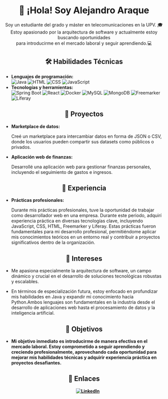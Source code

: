 <h1 align="center">👋 ¡Hola! Soy Alejandro Araque</h1>
<p align="center">Soy un estudiante del grado y máster en telecomunicaciones en la UPV. 🎓</br>
Estoy apasionado por la arquitectura de software y actualmente estoy buscando oportunidades </br> para introducirme en el mercado laboral y seguir aprendiendo.💻</p>

<h2 align="center">🛠️ Habilidades Técnicas</h2>

<ul>
    <li><strong>Lenguajes de programación:</strong> </br>
        <img src="https://img.shields.io/badge/java-007396?style=for-the-badge&logo=java&logoColor=white" alt="Java">
        <img src="https://img.shields.io/badge/html5-E34F26?style=for-the-badge&logo=html5&logoColor=white" alt="HTML">
        <img src="https://img.shields.io/badge/css3-1572B6?style=for-the-badge&logo=css3&logoColor=white" alt="CSS">
        <img src="https://img.shields.io/badge/JavaScript-F7DF1E?style=for-the-badge&logo=javascript&logoColor=black" alt="JavaScript">
    </li> 
    <li><strong>Tecnologías y herramientas:</strong> </br> 
        <img src="https://img.shields.io/badge/spring%20boot-6DB33F?style=for-the-badge&logo=spring-boot" alt="Spring Boot">
        <img src="https://img.shields.io/badge/react-61DAFB?style=for-the-badge&logo=react&logoColor=white" alt="React">
        <img src="https://img.shields.io/badge/docker-2496ED?style=for-the-badge&logo=docker&logoColor=white" alt="Docker">
        <img src="https://img.shields.io/badge/mysql-4479A1?style=for-the-badge&logo=mysql&logoColor=white" alt="MySQL">
        <img src="https://img.shields.io/badge/mongodb-47A248?style=for-the-badge&logo=mongodb&logoColor=white" alt="MongoDB">
        <img src="https://img.shields.io/badge/Freemarker-0056A0?style=for-the-badge&logo=freemarker&logoColor=white" alt="Freemarker">
        <img src="https://img.shields.io/badge/Liferay-0077C1?style=for-the-badge&logo=liferay&logoColor=white" alt="Liferay">
    </li>
</ul>


<h2 align="center">🚀 Proyectos</h2>
<ul>
    <li><strong>Marketplace de datos:</strong>
        <p>Creé un marketplace para intercambiar datos en forma de JSON o CSV, donde los usuarios pueden compartir sus datasets como públicos o privados.</p>
    </li>
    <li><strong>Aplicación web de finanzas:</strong>
        <p>Desarrollé una aplicación web para gestionar finanzas personales, incluyendo el seguimiento de gastos e ingresos.</p>
    </li>
</ul>

<h2 align="center">💼 Experiencia</h2>
<ul>
    <li><strong>Prácticas profesionales:</strong>
        <p>Durante mis prácticas profesionales, tuve la oportunidad de trabajar como desarrollador web en una empresa. Durante este periodo, adquirí experiencia práctica en diversas tecnologías clave, incluyendo JavaScript, CSS, HTML, Freemarker y Liferay. Estas prácticas fueron fundamentales para mi desarrollo profesional, permitiéndome aplicar mis conocimientos teóricos en un entorno real y contribuir a proyectos significativos dentro de la organización.</p>
    </li>
</ul>

<h2 align="center">🎯 Intereses</h2>
<ul>
    <li>
        <p>Me apasiona especialmente la arquitectura de software, un campo dinámico y crucial en el desarrollo de soluciones tecnológicas robustas y escalables.</p>
    </li>
    <li>
        <p>En términos de especialización futura, estoy enfocado en profundizar mis habilidades en Java y expandir mi conocimiento hacia Python.Ambos lenguajes son fundamentales en la industria desde el desarrollo de aplicaciones web hasta el procesamiento de datos y la inteligencia artificial.</p>
    </li>
</ul>

<h2 align="center">🌟 Objetivos</h2>
<ul>
    <li><strong>Mi objetivo inmediato es introducirme de manera efectiva en el mercado laboral. Estoy comprometido a seguir aprendiendo y creciendo profesionalmente, aprovechando cada oportunidad para mejorar mis habilidades técnicas y adquirir experiencia práctica en proyectos desafiantes.</li>
</ul>

<h2 align="center">🔗 Enlaces</h2>
<ul align="center">
   <a  href="https://www.linkedin.com/in/alejandro-araque-robles/" target="_blank">
          <img src="https://img.shields.io/badge/LinkedIn-0077B5?style=for-the-badge&logo=linkedin&logoColor=white" alt="LinkedIn">
   </a>
</ul>
